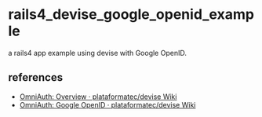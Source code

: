 rails4_devise_google_openid_example
===================================

a rails4 app example using devise with Google OpenID.

## references

* [OmniAuth: Overview · plataformatec/devise Wiki](https://github.com/plataformatec/devise/wiki/OmniAuth:-Overview)
* [OmniAuth: Google OpenID · plataformatec/devise Wiki](https://github.com/plataformatec/devise/wiki/OmniAuth:-Overview#google)
